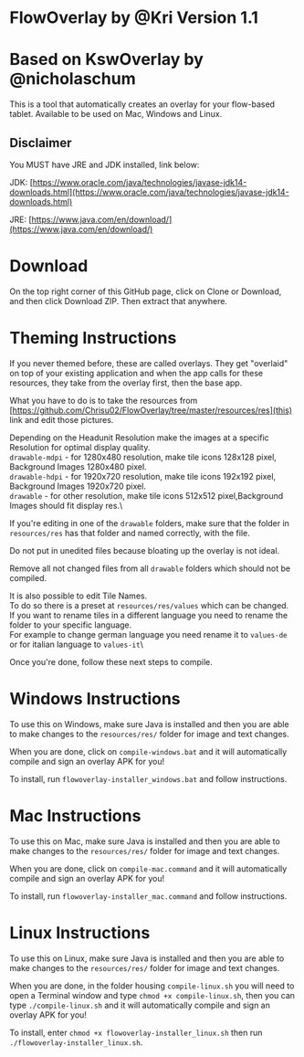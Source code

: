 # FlowOverlay by @Kri Version 1.1
# Based on KswOverlay by @nicholaschum

This is a tool that automatically creates an overlay for your flow-based tablet.
Available to be used on Mac, Windows and Linux.

## Disclaimer
You MUST have JRE and JDK installed, link below:

JDK: [https://www.oracle.com/java/technologies/javase-jdk14-downloads.html](https://www.oracle.com/java/technologies/javase-jdk14-downloads.html)

JRE: [https://www.java.com/en/download/](https://www.java.com/en/download/)


# Download
On the top right corner of this GitHub page, click on Clone or Download, and then click Download ZIP. Then extract that anywhere.


# Theming Instructions
If you never themed before, these are called overlays. They get "overlaid" on top of your existing application and when the app calls for these resources, 
they take from the overlay first, then the base app.

What you have to do is to take the resources from [https://github.com/Chrisu02/FlowOverlay/tree/master/resources/res](this) link and edit those pictures. 

Depending on the Headunit Resolution  make the images at a specific Resolution for optimal display quality.\
`drawable-mdpi` - for 1280x480  resolution, make tile icons 128x128 pixel, Background Images 1280x480 pixel.\
`drawable-hdpi` - for 1920x720  resolution, make tile icons 192x192 pixel, Background Images 1920x720 pixel.\
`drawable` - for other  resolution, make tile icons 512x512 pixel,Background Images should fit display res.\

If you're editing in one of the `drawable` folders, make sure that the folder in `resources/res` has that folder and named correctly, with the file. 

Do not put in unedited files because bloating up the overlay is not ideal.

Remove all not changed files from all `drawable` folders which should not be compiled.

It is also possible to edit Tile Names.\
To do so there is a preset at `resources/res/values` which can be changed.\
If you want to rename tiles in a different language you need to rename the folder to your specific language.\
For example to change german language you need rename it to `values-de` or for italian language to `values-it`\

Once you're done, follow these next steps to compile.


# Windows Instructions
To use this on Windows, make sure Java is installed and then you are able to make changes to the `resources/res/` folder for image and text changes.

When you are done, click on `compile-windows.bat` and it will automatically compile and sign an overlay APK for you!

To install, run `flowoverlay-installer_windows.bat` and follow instructions.


# Mac Instructions
To use this on Mac, make sure Java is installed and then you are able to make changes to the `resources/res/` folder for image and text changes.

When you are done, click on `compile-mac.command` and it will automatically compile and sign an overlay APK for you!

To install, run `flowoverlay-installer_mac.command` and follow instructions.

# Linux Instructions
To use this on Linux, make sure Java is installed and then you are able to make changes to the `resources/res/` folder for image and text changes.

When you are done, in the folder housing `compile-linux.sh` you will need to open a Terminal window and type `chmod +x compile-linux.sh`, then you can type `./compile-linux.sh` and it will automatically compile and sign an overlay APK for you!

To install, enter `chmod +x flowoverlay-installer_linux.sh` then run `./flowoverlay-installer_linux.sh`.
